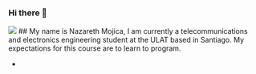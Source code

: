 ### Hi there 👋
<img src="https://github.com/nazarethm24/nazarethm24/blob/master/Bolet%C3%ADn%20semanal%20inspirador.png"/>
## My name is Nazareth Mojica, I am currently a telecommunications and electronics engineering student at the ULAT based in Santiago. My expectations for this course are to learn to program.


-
